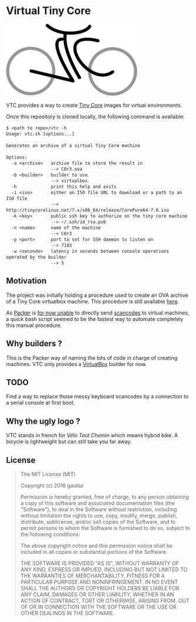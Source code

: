 # Virtual Tiny Core

![VTC logo](img/vtc.svg)

VTC provides a way to create [Tiny Core](http://tinycorelinux.net/) images for virtual environments.

Once this repository is cloned locally, the following command is available:

```text
$ <path to repo>/vtc -h
Usage: vtc.sh [options...]

Generates an archive of a virtual Tiny Core machine

Options:
  -a <archive>   archive file to store the result in
                 --> C0r3.ova
  -b <builder>   builder to use
                 --> virtualbox
  -h             print this help and exits
  -i <iso>       either an ISO file URL to download or a path to an ISO file
                 --> http://tinycorelinux.net/7.x/x86_64/release/CorePure64-7.0.iso
  -k <key>       public ssh key to authorize on the tiny core machine
                 --> ~/.ssh/id_rsa.pub
  -n <name>      name of the machine
                 --> C0r3
  -p <port>      port to set for SSH daemon to listen on
                 --> 7103
  -w <seconds>   latency in seconds between console operations operated by the builder
                 --> 5
```

## Motivation

The project was initially holding a procedure used to create an OVA archive of a Tiny Core virtualbox machine.
This procedure is still available [here](doc/manual-procedure.md).

As [Packer](https://www.packer.io/) is [for now unable](https://github.com/mitchellh/packer/issues/810) to directly send [scancodes](https://www.win.tue.nl/~aeb/linux/kbd/scancodes-1.html) to virtual machines, a quick bash script seemed to be the fastest way to automate completely this manual procedure.

## Why builders ?

This is the Packer way of naming the bits of code in charge of creating machines.
VTC only provides a [VirtualBox](https://www.virtualbox.org/) builder for now.

## TODO

Find a way to replace those messy keyboard scancodes by a connection to a serial console at first boot.

## Why the ugly logo ?

VTC stands in french for *Vélo Tout Chemin* which means hybrid bike.
A bicycle is lightweight but can still take you far away.

## License

> The MIT License (MIT)
>
> Copyright (c) 2016 gautaz
>
> Permission is hereby granted, free of charge, to any person obtaining a copy
> of this software and associated documentation files (the "Software"), to deal
> in the Software without restriction, including without limitation the rights
> to use, copy, modify, merge, publish, distribute, sublicense, and/or sell
> copies of the Software, and to permit persons to whom the Software is
> furnished to do so, subject to the following conditions:
>
> The above copyright notice and this permission notice shall be included in all
> copies or substantial portions of the Software.
>
> THE SOFTWARE IS PROVIDED "AS IS", WITHOUT WARRANTY OF ANY KIND, EXPRESS OR
> IMPLIED, INCLUDING BUT NOT LIMITED TO THE WARRANTIES OF MERCHANTABILITY,
> FITNESS FOR A PARTICULAR PURPOSE AND NONINFRINGEMENT. IN NO EVENT SHALL THE
> AUTHORS OR COPYRIGHT HOLDERS BE LIABLE FOR ANY CLAIM, DAMAGES OR OTHER
> LIABILITY, WHETHER IN AN ACTION OF CONTRACT, TORT OR OTHERWISE, ARISING FROM,
> OUT OF OR IN CONNECTION WITH THE SOFTWARE OR THE USE OR OTHER DEALINGS IN THE
> SOFTWARE.
